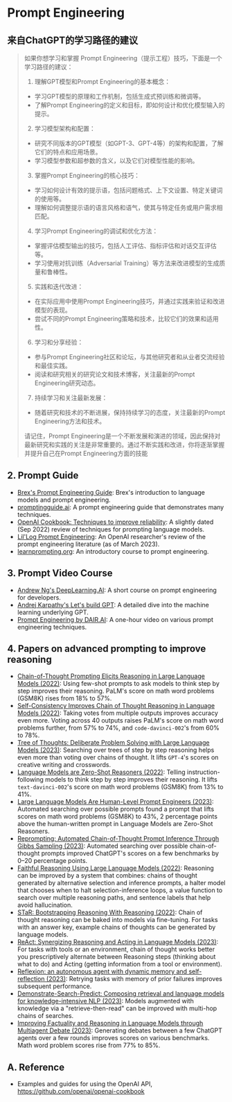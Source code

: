 <!---
markmeta_author: titlwind
markmeta_date: 2023-06-20
markmeta_title: Prompt Engineering
markmeta_categories: ai
markmeta_tags: ai,prompt-engineering
-->

# Prompt Engineering


## 来自ChatGPT的学习路径的建议

> 如果你想学习和掌握 Prompt Engineering（提示工程）技巧，下面是一个学习路径的建议：
> 
> 1. 理解GPT模型和Prompt Engineering的基本概念：
> 	- 学习GPT模型的原理和工作机制，包括生成式预训练和微调等。
> 	- 了解Prompt Engineering的定义和目标，即如何设计和优化模型输入的提示。
> 
> 2. 学习模型架构和配置：
> 	- 研究不同版本的GPT模型（如GPT-3、GPT-4等）的架构和配置，了解它们的特点和应用场景。
> 	- 学习模型参数和超参数的含义，以及它们对模型性能的影响。
> 
> 3. 掌握Prompt Engineering的核心技巧：
> 	- 学习如何设计有效的提示语，包括问题格式、上下文设置、特定关键词的使用等。
> 	- 理解如何调整提示语的语言风格和语气，使其与特定任务或用户需求相匹配。
> 
> 4. 学习Prompt Engineering的调试和优化方法：
> 	- 掌握评估模型输出的技巧，包括人工评估、指标评估和对话交互评估等。
> 	- 学习使用对抗训练（Adversarial Training）等方法来改进模型的生成质量和鲁棒性。
> 
> 5. 实践和迭代改进：
> 	- 在实际应用中使用Prompt Engineering技巧，并通过实践来验证和改进模型的表现。
> 	- 尝试不同的Prompt Engineering策略和技术，比较它们的效果和适用性。
> 
> 6. 学习和分享经验：
> 	- 参与Prompt Engineering社区和论坛，与其他研究者和从业者交流经验和最佳实践。
> 	- 阅读和研究相关的研究论文和技术博客，关注最新的Prompt Engineering研究动态。
> 
> 7. 持续学习和关注最新发展：
> 	- 随着研究和技术的不断进展，保持持续学习的态度，关注最新的Prompt Engineering方法和技术。
> 
> 请记住，Prompt Engineering是一个不断发展和演进的领域，因此保持对最新研究和实践的关注是非常重要的。通过不断实践和改进，你将逐渐掌握并提升自己在Prompt Engineering方面的技能


## 2. Prompt Guide

- [Brex's Prompt Engineering Guide](https://github.com/brexhq/prompt-engineering): Brex's introduction to language models and prompt engineering.
- [promptingguide.ai](https://www.promptingguide.ai/): A prompt engineering guide that demonstrates many techniques.
- [OpenAI Cookbook: Techniques to improve reliability](https://github.com/openai/openai-cookbook/blob/main/techniques_to_improve_reliability.md): A slightly dated (Sep 2022) review of techniques for prompting language models.
- [Lil'Log Prompt Engineering](https://lilianweng.github.io/posts/2023-03-15-prompt-engineering/): An OpenAI researcher's review of the prompt engineering literature (as of March 2023).
- [learnprompting.org](https://learnprompting.org/): An introductory course to prompt engineering.


## 3. Prompt Video Course

- [Andrew Ng's DeepLearning.AI](https://www.deeplearning.ai/short-courses/chatgpt-prompt-engineering-for-developers/): A short course on prompt engineering for developers.
- [Andrej Karpathy's Let's build GPT](https://www.youtube.com/watch?v=kCc8FmEb1nY): A detailed dive into the machine learning underlying GPT.
- [Prompt Engineering by DAIR.AI](https://www.youtube.com/watch?v=dOxUroR57xs): A one-hour video on various prompt engineering techniques.


## 4. Papers on advanced prompting to improve reasoning

- [Chain-of-Thought Prompting Elicits Reasoning in Large Language Models (2022)](https://arxiv.org/abs/2201.11903): Using few-shot prompts to ask models to think step by step improves their reasoning. PaLM's score on math word problems (GSM8K) rises from 18% to 57%.
- [Self-Consistency Improves Chain of Thought Reasoning in Language Models (2022)](https://arxiv.org/abs/2203.11171): Taking votes from multiple outputs improves accuracy even more. Voting across 40 outputs raises PaLM's score on math word problems further, from 57% to 74%, and `code-davinci-002`'s from 60% to 78%.
- [Tree of Thoughts: Deliberate Problem Solving with Large Language Models (2023)](https://arxiv.org/abs/2305.10601): Searching over trees of step by step reasoning helps even more than voting over chains of thought. It lifts `GPT-4`'s scores on creative writing and crosswords.
- [Language Models are Zero-Shot Reasoners (2022)](https://arxiv.org/abs/2205.11916): Telling instruction-following models to think step by step improves their reasoning. It lifts `text-davinci-002`'s score on math word problems (GSM8K) from 13% to 41%.
- [Large Language Models Are Human-Level Prompt Engineers (2023)](https://arxiv.org/abs/2211.01910): Automated searching over possible prompts found a prompt that lifts scores on math word problems (GSM8K) to 43%, 2 percentage points above the human-written prompt in Language Models are Zero-Shot Reasoners.
- [Reprompting: Automated Chain-of-Thought Prompt Inference Through Gibbs Sampling (2023)](https://arxiv.org/abs/2305.09993): Automated searching over possible chain-of-thought prompts improved ChatGPT's scores on a few benchmarks by 0–20 percentage points.
- [Faithful Reasoning Using Large Language Models (2022)](https://arxiv.org/abs/2208.14271): Reasoning can be improved by a system that combines: chains of thought generated by alternative selection and inference prompts, a halter model that chooses when to halt selection-inference loops, a value function to search over multiple reasoning paths, and sentence labels that help avoid hallucination.
- [STaR: Bootstrapping Reasoning With Reasoning (2022)](https://arxiv.org/abs/2203.14465): Chain of thought reasoning can be baked into models via fine-tuning. For tasks with an answer key, example chains of thoughts can be generated by language models.
- [ReAct: Synergizing Reasoning and Acting in Language Models (2023)](https://arxiv.org/abs/2210.03629): For tasks with tools or an environment, chain of thought works better you prescriptively alternate between Reasoning steps (thinking about what to do) and Acting (getting information from a tool or environment).
- [Reflexion: an autonomous agent with dynamic memory and self-reflection (2023)](https://arxiv.org/abs/2303.11366): Retrying tasks with memory of prior failures improves subsequent performance.
- [Demonstrate-Search-Predict: Composing retrieval and language models for knowledge-intensive NLP (2023)](https://arxiv.org/abs/2212.14024): Models augmented with knowledge via a "retrieve-then-read" can be improved with multi-hop chains of searches.
- [Improving Factuality and Reasoning in Language Models through Multiagent Debate (2023)](https://arxiv.org/abs/2305.14325): Generating debates between a few ChatGPT agents over a few rounds improves scores on various benchmarks. Math word problem scores rise from 77% to 85%.


## A. Reference

- Examples and guides for using the OpenAI API, https://github.com/openai/openai-cookbook